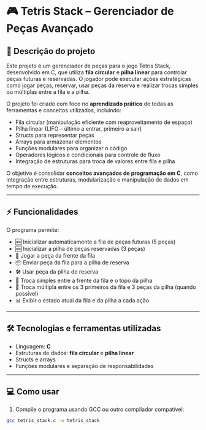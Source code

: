 # 🎮 Tetris Stack – Gerenciador de Peças Avançado

## 📝 Descrição do projeto
Este projeto é um gerenciador de peças para o jogo Tetris Stack, desenvolvido em C, que utiliza **fila circular** e **pilha linear** para controlar peças futuras e reservadas. O jogador pode executar ações estratégicas como jogar peças, reservar, usar peças da reserva e realizar trocas simples ou múltiplas entre a fila e a pilha.

O projeto foi criado com foco no **aprendizado prático** de todas as ferramentas e conceitos utilizados, incluindo:

- Fila circular (manipulação eficiente com reaproveitamento de espaço)
- Pilha linear (LIFO – último a entrar, primeiro a sair)
- Structs para representar peças
- Arrays para armazenar elementos
- Funções modulares para organizar o código
- Operadores lógicos e condicionais para controle de fluxo
- Integração de estruturas para troca de valores entre fila e pilha

O objetivo é consolidar **conceitos avançados de programação em C**, como integração entre estruturas, modularização e manipulação de dados em tempo de execução.

---

## ⚡ Funcionalidades
O programa permite:

- 🆕 Inicializar automaticamente a fila de peças futuras (5 peças)
- 🆕 Inicializar a pilha de peças reservadas (3 peças)
- 🎯 Jogar a peça da frente da fila
- 📦 Enviar peça da fila para a pilha de reserva
- 🛠 Usar peça da pilha de reserva
- 🔄 Troca simples entre a frente da fila e o topo da pilha
- 🔁 Troca múltipla entre os 3 primeiros da fila e 3 peças da pilha (quando possível)
- 📊 Exibir o estado atual da fila e da pilha a cada ação

---

## 🛠 Tecnologias e ferramentas utilizadas
- Linguagem: **C**
- Estruturas de dados: **fila circular** e **pilha linear**
- Structs e arrays
- Funções modulares e separação de responsabilidades

---

## 💻 Como usar
1. Compile o programa usando GCC ou outro compilador compatível:
```bash
gcc tetris_stack.c -o tetris_stack
